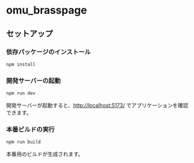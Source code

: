 # omu_brasspage

## セットアップ

### 依存パッケージのインストール

```bash
npm install
```

### 開発サーバーの起動

```bash
npm run dev
```

開発サーバーが起動すると、[http://localhost:5173/](http://localhost:5173/) でアプリケーションを確認できます。

### 本番ビルドの実行

```bash
npm run build
```

本番用のビルドが生成されます。

